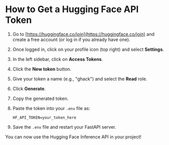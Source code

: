 # How to Get a Hugging Face API Token

1. Go to [https://huggingface.co/join](https://huggingface.co/join) and create a free account (or log in if you already have one).

2. Once logged in, click on your profile icon (top right) and select **Settings**.

3. In the left sidebar, click on **Access Tokens**.

4. Click the **New token** button.

5. Give your token a name (e.g., "ghack") and select the **Read** role.

6. Click **Generate**.

7. Copy the generated token.

8. Paste the token into your `.env` file as:
   ```
   HF_API_TOKEN=your_token_here
   ```

9. Save the `.env` file and restart your FastAPI server.

You can now use the Hugging Face Inference API in your project!
